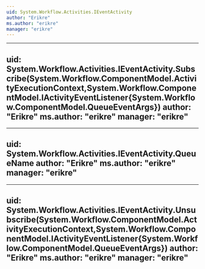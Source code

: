 ```yaml
---
uid: System.Workflow.Activities.IEventActivity
author: "Erikre"
ms.author: "erikre"
manager: "erikre"
---
```


---
uid: System.Workflow.Activities.IEventActivity.Subscribe(System.Workflow.ComponentModel.ActivityExecutionContext,System.Workflow.ComponentModel.IActivityEventListener{System.Workflow.ComponentModel.QueueEventArgs})
author: "Erikre"
ms.author: "erikre"
manager: "erikre"
---

---
uid: System.Workflow.Activities.IEventActivity.QueueName
author: "Erikre"
ms.author: "erikre"
manager: "erikre"
---

---
uid: System.Workflow.Activities.IEventActivity.Unsubscribe(System.Workflow.ComponentModel.ActivityExecutionContext,System.Workflow.ComponentModel.IActivityEventListener{System.Workflow.ComponentModel.QueueEventArgs})
author: "Erikre"
ms.author: "erikre"
manager: "erikre"
---
